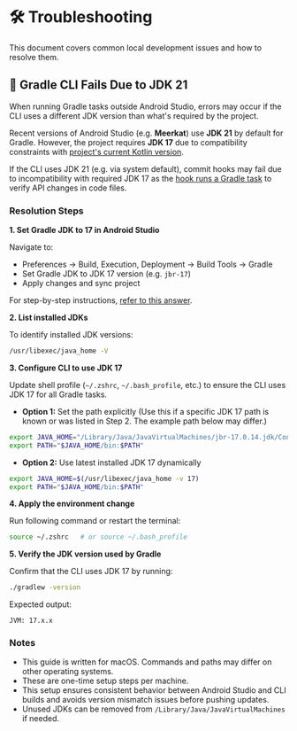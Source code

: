 # 🛠️ Troubleshooting

This document covers common local development issues and how to resolve them.

## 🐘 Gradle CLI Fails Due to JDK 21

When running Gradle tasks outside Android Studio, errors may occur if the CLI uses a different JDK version than what's required by the project.

Recent versions of Android Studio (e.g. **Meerkat**) use **JDK 21** by default for Gradle. However, the project requires **JDK 17** due to compatibility constraints with [project's current Kotlin version](../buildSrc/src/main/kotlin/io.customer/android/Versions.kt#L27).

If the CLI uses JDK 21 (e.g. via system default), commit hooks may fail due to incompatibility with required JDK 17 as the [hook runs a Gradle task](../lefthook.yml#L6) to verify API changes in code files.

### Resolution Steps

**1. Set Gradle JDK to 17 in Android Studio**

Navigate to:

- Preferences -> Build, Execution, Deployment -> Build Tools -> Gradle
- Set Gradle JDK to JDK 17 version (e.g. `jbr-17`)
- Apply changes and sync project

For step-by-step instructions, [refer to this answer](https://stackoverflow.com/a/79049864/1771663).

**2. List installed JDKs**

To identify installed JDK versions:
```bash
/usr/libexec/java_home -V
```

**3. Configure CLI to use JDK 17**

Update shell profile (`~/.zshrc`, `~/.bash_profile`, etc.) to ensure the CLI uses JDK 17 for all Gradle tasks.

- **Option 1:** Set the path explicitly
(Use this if a specific JDK 17 path is known or was listed in Step 2. The example path below may differ.)
```bash
export JAVA_HOME="/Library/Java/JavaVirtualMachines/jbr-17.0.14.jdk/Contents/Home"
export PATH="$JAVA_HOME/bin:$PATH"
```

- **Option 2:** Use latest installed JDK 17 dynamically
```bash
export JAVA_HOME=$(/usr/libexec/java_home -v 17)
export PATH="$JAVA_HOME/bin:$PATH"
```

**4. Apply the environment change**

Run following command or restart the terminal:
```bash
source ~/.zshrc   # or source ~/.bash_profile
```

**5. Verify the JDK version used by Gradle**

Confirm that the CLI uses JDK 17 by running:
```bash
./gradlew -version
```

Expected output:
```
JVM: 17.x.x
```

### Notes

- This guide is written for macOS. Commands and paths may differ on other operating systems.
- These are one-time setup steps per machine.
- This setup ensures consistent behavior between Android Studio and CLI builds and avoids version mismatch issues before pushing updates.
- Unused JDKs can be removed from `/Library/Java/JavaVirtualMachines` if needed.
